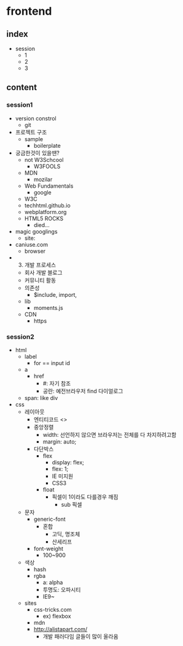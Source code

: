 # frontend

## index

* session
    - 1
    - 2
    - 3

## content

### session1

* version constrol
    - git
* 프로젝트 구조
    - sample
        + boilerplate
* 궁금한것이 있을땐?
    - not W3Schcool
        + W3FOOLS
    - MDN
        + mozilar
    - Web Fundamentals
        + google
    - W3C
    - techhtml.github.io
    - webplatform.org
    - HTML5 ROCKS
        + died...
* magic googlings
    - site:
* caniuse.com
    - browser
* 3. 개발 프로세스
    - 회사 개발 블로그
    - 커뮤니티 활동
    - 의존성
        + $include, import, 
    - lib
        + moments.js
    - CDN
        + https

### session2

* html
    - label
        + for == input id
    - a
        + href
            * #: 자기 참조
            * 공란: 예전브라우저 find 다이얼로그
    - span: like div
* css
    - 레이아웃
        + 엔티티코드 <>
        + 중앙정렬
            * width: 선언하지 않으면 브라우저는 전체를 다 차지하려고함
            * margin: auto;
        + 다단박스
            * flex
                - display: flex;
                - flex: 1;
                - IE 미지원
                - CSS3
            * float
                - 픽셀이 1이라도 다를경우 깨짐
                    + sub 픽셀
    - 문자
        + generic-font
            * 혼합
                - 고딕, 명조체
                - 산세리프
        + font-weight
            * 100~900
    - 색상
        + hash
        + rgba
            * a: alpha
            * 투명도: 오파시티
            * IE9~
    - sites
        + css-tricks.com
            * ex) flexbox
        + mdn
        + http://alistapart.com/
            * 개발 패러다임 글들이 많이 올라옴